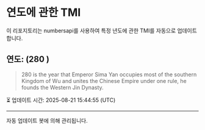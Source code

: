 
# 연도에 관한 TMI

이 리포지토리는 numbersapi를 사용하여 특정 년도에 관한 TMI를 자동으로 업데이트합니다.

## 연도: (280 )
> 280 is the year that Emperor Sima Yan occupies most of the southern Kingdom of Wu and unites the Chinese Empire under one rule, he founds the Western Jin Dynasty.

⏳ 업데이트 시간: 2025-08-21 15:44:55 (UTC)

---
자동 업데이트 봇에 의해 관리됩니다.
